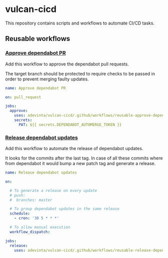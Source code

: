 # vulcan-cicd

This repository contains scripts and workflows to automate CI/CD tasks.

## Reusable workflows

### [Approve dependabot PR](.github/workflows/approve-dependabot-pr.yml)

Add this workflow to approve the dependabot pull requests.

The target branch should be protected to require checks to be passed in order to prevent
merging faulty updates.

```yaml
name: Approve dependabot PR

on: pull_request

jobs:
  approve:
    uses: adevinta/vulcan-cicd/.github/workflows/reusable-approve-dependabot-pr.yml@v1
    secrets:
      PAT: ${{ secrets.DEPENDABOT_AUTOMERGE_TOKEN }}
```

### [Release dependabot updates](.github/workflows/release-dependabot-updates.yml)

Add this workflow to automate the release of dependabot updates.

It looks for the commits after the last tag.
In case of all these commits where from dependabot it would bump a new patch tag and generate a release.

```yaml
name: Release dependabot updates

on:

  # To generate a release on every update
  # push:
  #  branches: master

  # To group dependabot updates in the same release
  schedule:
    - cron: '30 5 * * *'

  # To allow manual execution
  workflow_dispatch:

jobs:
  release:
    uses: adevinta/vulcan-cicd/.github/workflows/reusable-release-dependabot-updates.yml@v1
```
